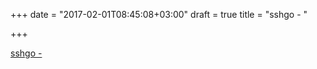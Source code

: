 +++
date = "2017-02-01T08:45:08+03:00"
draft = true
title = "sshgo -  "

+++

<p><a href="https://t.co/kLpC5PycI2">sshgo -  </a></p>
